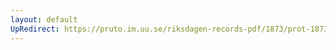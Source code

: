 ```yaml
---
layout: default
UpRedirect: https://pruto.im.uu.se/riksdagen-records-pdf/1873/prot-1873--ak--521.pdf
---
```

